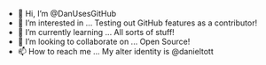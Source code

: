 - 👋 Hi, I’m @DanUsesGitHub
- 👀 I’m interested in ...
  Testing out GitHub features as a contributor!
- 🌱 I’m currently learning ...
  All sorts of stuff!
- 💞️ I’m looking to collaborate on ...
  Open Source!
- 📫 How to reach me ...
  My alter identity is @danieltott

<!---
DanUsesGitHub/DanUsesGitHub is a ✨ special ✨ repository because its `README.md` (this file) appears on your GitHub profile.
You can click the Preview link to take a look at your changes.
--->
